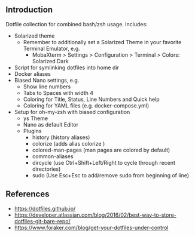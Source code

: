 ## Introduction
Dotfile collection for combined bash/zsh usage. Includes:
* Solarized theme
  * Remember to additionally set a Solarized Theme in your favorite Terminal Emulator, e.g.
    * MobaXterm > Settings > Configuration > Terminal > Colors: Solarized Dark 
* Script for symlinking dotfiles into home dir
* Docker aliases
* Biased Nano settings, e.g.
  * Show line numbers
  * Tabs to Spaces with width 4
  * Coloring for Title, Status, Line Numbers and Quick help
  * Coloring for YAML files (e.g. docker-compose.yml)
* Setup for oh-my-zsh with biased configuration
  * ys Theme
  * Nano as default Editor
  * Plugins
    * history (history aliases)
    * colorize (adds alias colorize <filename>)
    * colored-man-pages (man pages are colored by default)
    * common-aliases
    * dircycle (use Ctrl+Shift+Left/Right to cycle through recent directories)
    * sudo (Use Esc+Esc to add/remove sudo from beginning of line)

## References
 * https://dotfiles.github.io/
 * https://developer.atlassian.com/blog/2016/02/best-way-to-store-dotfiles-git-bare-repo/
 * https://www.foraker.com/blog/get-your-dotfiles-under-control